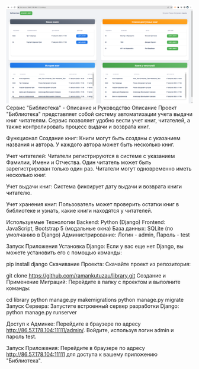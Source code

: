 ![img_1.png](img_1.png)
Сервис "Библиотека" - Описание и Руководство
Описание
Проект "Библиотека" представляет собой систему автоматизации учета выдачи книг читателям. Сервис позволяет удобно вести учет книг, читателей, а также контролировать процесс выдачи и возврата книг.

Функционал
Создание книг: Книги могут быть созданы с указанием названия и автора. У каждого автора может быть несколько книг.

Учет читателей: Читатели регистрируются в системе с указанием Фамилии, Имени и Отчества. Один читатель может быть зарегистрирован только один раз. Читатели могут одновременно иметь несколько книг.

Учет выдачи книг: Система фиксирует дату выдачи и возврата книги читателю.

Учет хранения книг: Пользователь может проверить остатки книг в библиотеке и узнать, какие книги находятся у читателей.

Используемые Технологии
Backend: Python (Django)
Frontend: JavaScript, Bootstrap 5 (модальные окна)
База данных: SQLite (по умолчанию в Django)
Администрирование: Логин - admin, Пароль - test

Запуск Приложения
Установка Django: Если у вас еще нет Django, вы можете установить его с помощью команды:


pip install django
Скачивание Проекта: Скачайте проект из репозитория:


git clone https://github.com/ramankutuzau/library.git
Создание и Применение Миграций: Перейдите в папку с проектом и выполните команды:


cd library
python manage.py makemigrations
python manage.py migrate
Запуск Сервера: Запустите встроенный сервер разработки Django:
python manage.py runserver




Доступ к Админке: Перейдите в браузере по адресу http://86.57.178.104:11111/admin/. Войдите, используя логин admin и пароль test.

Запуск Приложения: Перейдите в браузере по адресу http://86.57.178.104:11111 для доступа к вашему приложению "Библиотека".

